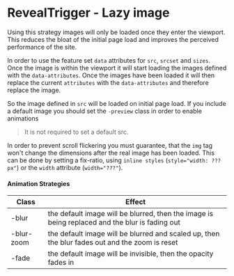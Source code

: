# RevealTrigger - Lazy image

Using this strategy images will only be loaded once they enter the viewport. This reduces the bloat of the initial page load and improves the perceived performance of the site.

In order to use the feature set `data` attributes for `src`, `srcset` and `sizes`.
Once the image is within the viewport it will start loading the images defined with the `data-attributes`. Once the images have been loaded it will then replace the current `attributes` with the `data-attributes` and therefore replace the image.

So the image defined in `src` will be loaded on initial page load. If you include a default image you should set the `-preview` class in order to enable animations

> It is not required to set a default src.

In order to prevent scroll flickering you must guarantee, that the `img` tag won't change the dimensions after the real image has been loaded. This can be done by setting a fix-ratio, using `inline styles` (`style="width: ???px"`) or the `width` attribute (`width="???"`).

#### Animation Strategies

| Class      | Effect                                                                                         |
| ---------- | ---------------------------------------------------------------------------------------------- |
| -blur      | the default image will be blurred, then the image is being replaced and the blur is fading out |
| -blur-zoom | the default image will be blurred and scaled up, then the blur fades out and the zoom is reset |
| -fade      | the default image will be invisible, then the opacity fades in                                 |
